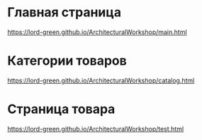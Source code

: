 # Главная страница
https://lord-green.github.io/ArchitecturalWorkshop/main.html

# Категории товаров
https://lord-green.github.io/ArchitecturalWorkshop/catalog.html

# Страница товара
https://lord-green.github.io/ArchitecturalWorkshop/test.html
